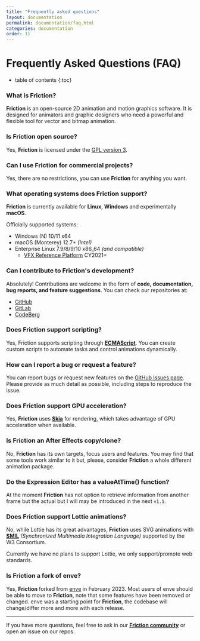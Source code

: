 ```yaml
---
title: "Frequently asked questions"
layout: documentation
permalink: documentation/faq.html
categories: documentation
order: 11
---
```


# Frequently Asked Questions (FAQ)

* table of contents
{:toc}

### What is Friction?

**Friction** is an open-source 2D animation and motion graphics software. It is designed for animators and graphic designers who need a powerful and flexible tool for vector and bitmap animation.

### Is Friction open source?

Yes, **Friction** is licensed under the [GPL version 3](https://www.gnu.org/licenses/gpl-3.0.en.html).

### Can I use Friction for commercial projects?

Yes, there are no restrictions, you can use **Friction** for anything you want.

### What operating systems does Friction support?

**Friction** is currently available for **Linux**, **Windows** and experimentally **macOS**.

Officially supported systems:

- Windows (N) 10/11 x64
- macOS (Monterey) 12.7+ *(Intel)*
- Enterprise Linux 7.9/8/9/10 x86_64 *(and compatible)*
  - [VFX Reference Platform](https://vfxplatform.com/) CY2021+

### Can I contribute to Friction's development?

Absolutely! Contributions are welcome in the form of **code, documentation, bug reports, and feature suggestions**. You can check our repositories at:
- [GitHub](https://github.com/friction2d/friction)
- [GitLab](https://gitlab.com/friction-graphics/friction)
- [CodeBerg](https://codeberg.org/friction/friction)

### Does Friction support scripting?

Yes, Friction supports scripting through **[ECMAScript](https://en.wikipedia.org/wiki/ECMAScript)**. You can create custom scripts to automate tasks and control animations dynamically.

### How can I report a bug or request a feature?

You can report bugs or request new features on the [GitHub Issues page](https://github.com/friction2d/friction/issues). Please provide as much detail as possible, including steps to reproduce the issue.

### Does Friction support GPU acceleration?

Yes, **Friction** uses **[Skia](https://skia.org/)** for rendering, which takes advantage of GPU acceleration when available.

### Is Friction an After Effects copy/clone?

No, **Friction** has its own targets, focus users and features. You may find that some tools work similar to it but, please, consider **Friction** a whole different animation package.

### Do the Expression Editor has a valueAtTime() function?

At the moment **Friction** has not option to retrieve information from another frame but the actual but I will may be introduced in the next `v1.1`.

### Does Friction support Lottie animations?

No, while Lottie has its great advantages, **Friction** uses SVG animations with [**SMIL**](https://www.w3.org/TR/REC-smil/) *(Synchronized Multimedia Integration Language)* supported by the W3 Consortium.

Currently we have no plans to support Lottie, we only support/promote web standards.

### Is Friction a fork of enve?

Yes, **Friction** forked from [enve](https://maurycyliebner.github.io/) in February 2023. Most users of enve should be able to move to **Friction**, note that some features have been removed or changed. enve was a starting point for **Friction**, the codebase will change/differ more and more with each release.

---

If you have more questions, feel free to ask in our **[Friction community](https://friction.graphics/community.html)** or open an issue on our repos.

